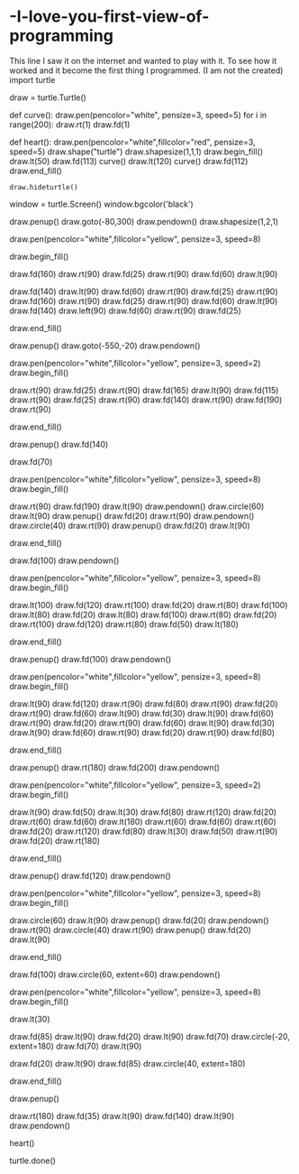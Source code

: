 # -I-love-you-first-view-of-programming
This line I saw it on the internet and wanted to play with it. To see how it worked and it become the first thing I programmed. (I am not the created)
import turtle
 
draw = turtle.Turtle()

def curve():
    draw.pen(pencolor="white", pensize=3, speed=5)
    for i in range(200):
        draw.rt(1)
        draw.fd(1)

def heart():
    draw.pen(pencolor="white",fillcolor="red", pensize=3, speed=5)
    draw.shape("turtle")
    draw.shapesize(1,1,1)
    draw.begin_fill()
    draw.lt(50)
    draw.fd(113)
    curve()
    draw.lt(120)
    curve()
    draw.fd(112)
    draw.end_fill()

    draw.hideturtle()


window = turtle.Screen()
window.bgcolor('black')

draw.penup()
draw.goto(-80,300)
draw.pendown()
draw.shapesize(1,2,1)

draw.pen(pencolor="white",fillcolor="yellow", pensize=3, speed=8)

draw.begin_fill()

draw.fd(160)
draw.rt(90)
draw.fd(25)
draw.rt(90)
draw.fd(60)
draw.lt(90)

draw.fd(140)
draw.lt(90)
draw.fd(60)
draw.rt(90)
draw.fd(25)
draw.rt(90)
draw.fd(160)
draw.rt(90)
draw.fd(25)
draw.rt(90)
draw.fd(60)
draw.lt(90)
draw.fd(140)
draw.left(90)
draw.fd(60)
draw.rt(90)
draw.fd(25)

draw.end_fill()

draw.penup()
draw.goto(-550,-20)
draw.pendown()

draw.pen(pencolor="white",fillcolor="yellow", pensize=3, speed=2)
draw.begin_fill()

draw.rt(90)
draw.fd(25)
draw.rt(90)
draw.fd(165)
draw.lt(90)
draw.fd(115)
draw.rt(90)
draw.fd(25)
draw.rt(90)
draw.fd(140)
draw.rt(90)
draw.fd(190)
draw.rt(90)

draw.end_fill()

draw.penup()
draw.fd(140)

draw.fd(70)

draw.pen(pencolor="white",fillcolor="yellow", pensize=3, speed=8)
draw.begin_fill()

draw.rt(90)
draw.fd(190)
draw.lt(90)
draw.pendown()
draw.circle(60)
draw.lt(90)
draw.penup()
draw.fd(20)
draw.rt(90)
draw.pendown()
draw.circle(40)
draw.rt(90)
draw.penup()
draw.fd(20)
draw.lt(90)

draw.end_fill()

draw.fd(100)
draw.pendown()

draw.pen(pencolor="white",fillcolor="yellow", pensize=3, speed=8)
draw.begin_fill()

draw.lt(100)
draw.fd(120)
draw.rt(100)
draw.fd(20)
draw.rt(80)
draw.fd(100)
draw.lt(80)
draw.fd(20)
draw.lt(80)
draw.fd(100)
draw.rt(80)
draw.fd(20)
draw.rt(100)
draw.fd(120)
draw.rt(80)
draw.fd(50)
draw.lt(180)

draw.end_fill()

draw.penup()
draw.fd(100)
draw.pendown()

draw.pen(pencolor="white",fillcolor="yellow", pensize=3, speed=8)
draw.begin_fill()

draw.lt(90)
draw.fd(120)
draw.rt(90)
draw.fd(80)
draw.rt(90)
draw.fd(20)
draw.rt(90)
draw.fd(60)
draw.lt(90)
draw.fd(30)
draw.lt(90)
draw.fd(60)
draw.rt(90)
draw.fd(20)
draw.rt(90)
draw.fd(60)
draw.lt(90)
draw.fd(30)
draw.lt(90)
draw.fd(60)
draw.rt(90)
draw.fd(20)
draw.rt(90)
draw.fd(80)

draw.end_fill()

draw.penup()
draw.rt(180)
draw.fd(200)
draw.pendown()


draw.pen(pencolor="white",fillcolor="yellow", pensize=3, speed=2)
draw.begin_fill()

draw.lt(90)
draw.fd(50)
draw.lt(30)
draw.fd(80)
draw.rt(120)
draw.fd(20)
draw.rt(60)
draw.fd(60)
draw.lt(180)
draw.rt(60)
draw.fd(60)
draw.rt(60)
draw.fd(20)
draw.rt(120)
draw.fd(80)
draw.lt(30)
draw.fd(50)
draw.rt(90)
draw.fd(20)
draw.rt(180)

draw.end_fill()

draw.penup()
draw.fd(120)
draw.pendown()


draw.pen(pencolor="white",fillcolor="yellow", pensize=3, speed=8)
draw.begin_fill()

draw.circle(60)
draw.lt(90)
draw.penup()
draw.fd(20)
draw.pendown()
draw.rt(90)
draw.circle(40)
draw.rt(90)
draw.penup()
draw.fd(20)
draw.lt(90)

draw.end_fill()

draw.fd(100)
draw.circle(60, extent=60)
draw.pendown()

draw.pen(pencolor="white",fillcolor="yellow", pensize=3, speed=8)
draw.begin_fill()

draw.lt(30)

draw.fd(85)
draw.lt(90)
draw.fd(20)
draw.lt(90)
draw.fd(70)
draw.circle(-20, extent=180)
draw.fd(70)
draw.lt(90)

draw.fd(20)
draw.lt(90)
draw.fd(85)
draw.circle(40, extent=180)

draw.end_fill()

draw.penup()

draw.rt(180)
draw.fd(35)
draw.lt(90)
draw.fd(140)
draw.lt(90)
draw.pendown()

heart()

turtle.done()
